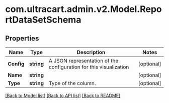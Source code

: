 
# com.ultracart.admin.v2.Model.ReportDataSetSchema

## Properties

Name | Type | Description | Notes
------------ | ------------- | ------------- | -------------
**Config** | **string** | A JSON representation of the configuration for this visualization | [optional] 
**Name** | **string** |  | [optional] 
**Type** | **string** | Type of the column. | [optional] 

[[Back to Model list]](../README.md#documentation-for-models)
[[Back to API list]](../README.md#documentation-for-api-endpoints)
[[Back to README]](../README.md)

